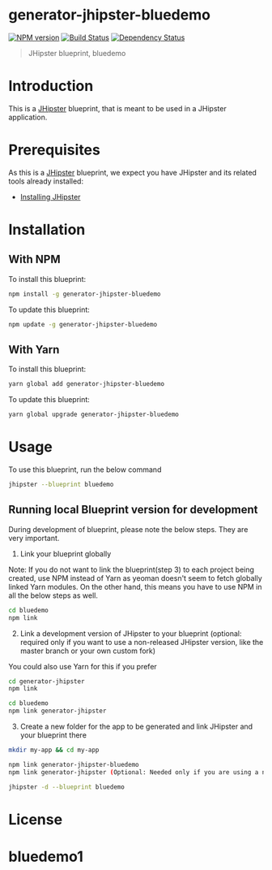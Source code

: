 # generator-jhipster-bluedemo
[![NPM version][npm-image]][npm-url] [![Build Status][travis-image]][travis-url] [![Dependency Status][daviddm-image]][daviddm-url]
> JHipster blueprint, bluedemo

# Introduction

This is a [JHipster](https://www.jhipster.tech/) blueprint, that is meant to be used in a JHipster application.

# Prerequisites

As this is a [JHipster](https://www.jhipster.tech/) blueprint, we expect you have JHipster and its related tools already installed:

- [Installing JHipster](https://www.jhipster.tech/installation/)

# Installation

## With NPM

To install this blueprint:

```bash
npm install -g generator-jhipster-bluedemo
```

To update this blueprint:

```bash
npm update -g generator-jhipster-bluedemo
```

## With Yarn

To install this blueprint:

```bash
yarn global add generator-jhipster-bluedemo
```

To update this blueprint:

```bash
yarn global upgrade generator-jhipster-bluedemo
```

# Usage

To use this blueprint, run the below command

```bash
jhipster --blueprint bluedemo
```


## Running local Blueprint version for development

During development of blueprint, please note the below steps. They are very important.

1. Link your blueprint globally 

Note: If you do not want to link the blueprint(step 3) to each project being created, use NPM instead of Yarn as yeoman doesn't seem to fetch globally linked Yarn modules. On the other hand, this means you have to use NPM in all the below steps as well.

```bash
cd bluedemo
npm link
```

2. Link a development version of JHipster to your blueprint (optional: required only if you want to use a non-released JHipster version, like the master branch or your own custom fork)

You could also use Yarn for this if you prefer

```bash
cd generator-jhipster
npm link

cd bluedemo
npm link generator-jhipster
```

3. Create a new folder for the app to be generated and link JHipster and your blueprint there

```bash
mkdir my-app && cd my-app

npm link generator-jhipster-bluedemo
npm link generator-jhipster (Optional: Needed only if you are using a non-released JHipster version)

jhipster -d --blueprint bluedemo

```

# License



[npm-image]: https://img.shields.io/npm/v/generator-jhipster-bluedemo.svg
[npm-url]: https://npmjs.org/package/generator-jhipster-bluedemo
[travis-image]: https://travis-ci.org/ducpm1310/generator-jhipster-bluedemo.svg?branch=master
[travis-url]: https://travis-ci.org/ducpm1310/generator-jhipster-bluedemo
[daviddm-image]: https://david-dm.org/ducpm1310/generator-jhipster-bluedemo.svg?theme=shields.io
[daviddm-url]: https://david-dm.org/ducpm1310/generator-jhipster-bluedemo
# bluedemo1
